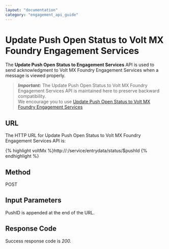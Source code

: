 ```yaml
---
layout: "documentation"
category: "engagement_api_guide"
---
```


# Update Push Open Status to Volt MX Foundry Engagement Services

The **Update Push Open Status to Engagement Services** API is used to send acknowledgment to Volt MX Foundry Engagement Services when a message is viewed properly.

> **_Important:_** The Update Push Open Status to Volt MX Foundry Engagement Services API is maintained here to preserve backward compatibility.  
> We encourage you to use [Update Push Open Status to Volt MX Foundry Engagement Services](../Push_Message_APIs/pdate_Push_Open_Status_to_VoltMX_Foundry_Messaging.html)

## **URL**

The HTTP URL for Update Push Open Status to Volt MX Foundry Engagement Services API is:

{% highlight voltMx %}http://<host or ip>:<port>/service/entrydata/status/$pushId
{% endhighlight %}

## Method

POST

## Input Parameters

PushID is appended at the end of the URL.

## Response Code

Success response code is _200._
